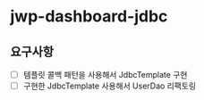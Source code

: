 # jwp-dashboard-jdbc

## 요구사항
- [ ] 템플릿 콜백 패턴을 사용해서 JdbcTemplate 구현
- [ ] 구현한 JdbcTemplate 사용해서 UserDao 리팩토링
